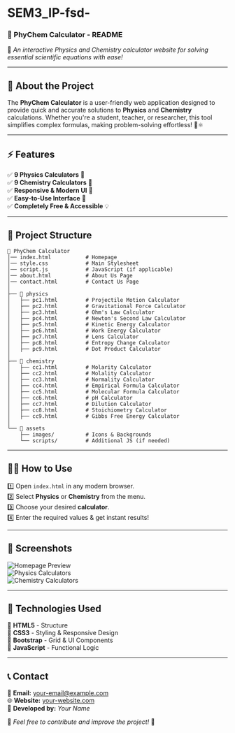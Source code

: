 # SEM3_IP-fsd-
### **📘 PhyChem Calculator - README**  
🚀 *An interactive Physics and Chemistry calculator website for solving essential scientific equations with ease!*

---

## **📌 About the Project**
The **PhyChem Calculator** is a user-friendly web application designed to provide quick and accurate solutions to **Physics** and **Chemistry** calculations. Whether you're a student, teacher, or researcher, this tool simplifies complex formulas, making problem-solving effortless! 🔬⚛️

---

## **⚡ Features**
✅ **9 Physics Calculators** 📐  
✅ **9 Chemistry Calculators** 🧪  
✅ **Responsive & Modern UI** 📱  
✅ **Easy-to-Use Interface** 🎯  
✅ **Completely Free & Accessible** 💡  

---

## **📂 Project Structure**
```
📁 PhyChem Calculator
│── index.html           # Homepage
│── style.css            # Main Stylesheet
│── script.js            # JavaScript (if applicable)
│── about.html           # About Us Page
│── contact.html         # Contact Us Page
│
├── 📁 physics
│   ├── pc1.html         # Projectile Motion Calculator
│   ├── pc2.html         # Gravitational Force Calculator
│   ├── pc3.html         # Ohm's Law Calculator
│   ├── pc4.html         # Newton's Second Law Calculator
│   ├── pc5.html         # Kinetic Energy Calculator
│   ├── pc6.html         # Work Energy Calculator
│   ├── pc7.html         # Lens Calculator
│   ├── pc8.html         # Entropy Change Calculator
│   ├── pc9.html         # Dot Product Calculator
│
├── 📁 chemistry
│   ├── cc1.html         # Molarity Calculator
│   ├── cc2.html         # Molality Calculator
│   ├── cc3.html         # Normality Calculator
│   ├── cc4.html         # Empirical Formula Calculator
│   ├── cc5.html         # Molecular Formula Calculator
│   ├── cc6.html         # pH Calculator
│   ├── cc7.html         # Dilution Calculator
│   ├── cc8.html         # Stoichiometry Calculator
│   ├── cc9.html         # Gibbs Free Energy Calculator
│
└── 📁 assets
    ├── images/          # Icons & Backgrounds
    └── scripts/         # Additional JS (if needed)
```

---

## **🧑‍💻 How to Use**
1️⃣ Open `index.html` in any modern browser.  
2️⃣ Select **Physics** or **Chemistry** from the menu.  
3️⃣ Choose your desired **calculator**.  
4️⃣ Enter the required values & get instant results!  

---

## **📸 Screenshots**
![Homepage Preview](https://via.placeholder.com/800x400?text=Homepage+Preview)  
![Physics Calculators](https://via.placeholder.com/800x400?text=Physics+Calculators)  
![Chemistry Calculators](https://via.placeholder.com/800x400?text=Chemistry+Calculators)  

---

## **📲 Technologies Used**
🔹 **HTML5** - Structure  
🔹 **CSS3** - Styling & Responsive Design  
🔹 **Bootstrap** - Grid & UI Components  
🔹 **JavaScript** - Functional Logic  

---

## **📞 Contact**
📧 **Email:** your-email@example.com  
🌐 **Website:** [your-website.com](#)  
📍 **Developed by:** *Your Name*  

📢 *Feel free to contribute and improve the project!* 🚀
